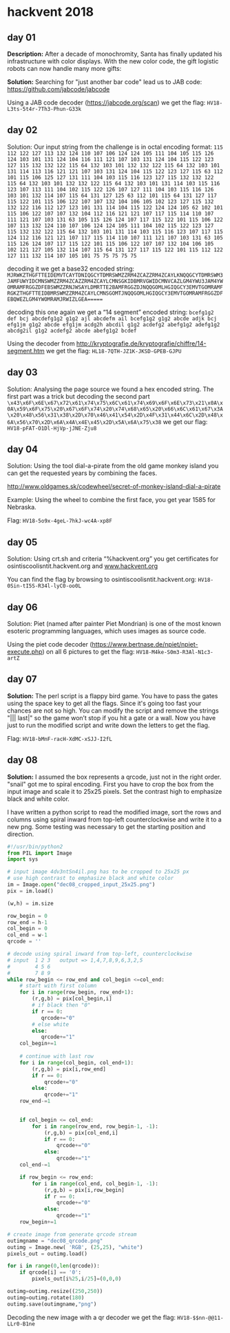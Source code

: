 # hackvent 2018

## day 01
**Description:**
After a decade of monochromity, Santa has finally updated his infrastructure with color displays. With the new color code, the gift logistic robots can now handle many more gifts:

**Solution:**
Searching for "just another bar code" lead us to JAB code:
https://github.com/jabcode/jabcode

Using a JAB code decoder (https://jabcode.org/scan) we get the flag:
```HV18-L3ts-5t4r-7Th3-Phun-G33k```

## day 02
Solution:
Our input string from the challenge is in octal encoding format:
```115 112 122 127 113 132 124 110 107 106 124 124 105 111 104 105 115 126 124 103 101 131 124 104 116 111 121 107 103 131 124 104 115 122 123 127 115 132 132 122 115 64 132 103 101 132 132 122 115 64 132 103 101 131 114 113 116 121 121 107 103 131 124 104 115 122 123 127 115 63 112 101 115 106 125 127 131 111 104 103 115 116 123 127 115 132 132 122 115 64 132 103 101 132 132 122 115 64 132 103 101 131 114 103 115 116 123 107 113 111 104 102 115 122 126 107 127 111 104 103 115 116 126 103 101 132 114 107 115 64 131 127 125 63 112 101 115 64 131 127 117 115 122 101 115 106 122 107 107 132 104 106 105 102 123 127 115 132 132 122 116 112 127 123 101 131 114 104 115 122 124 124 105 62 102 101 115 106 122 107 107 132 104 112 116 121 121 107 117 115 114 110 107 111 121 107 103 131 63 105 115 126 124 107 117 115 122 101 115 106 122 107 113 132 124 110 107 106 124 124 105 111 104 102 115 122 123 127 115 132 132 122 115 64 132 103 101 131 114 103 115 116 123 107 117 115 124 112 116 121 121 107 117 115 114 110 107 111 121 107 103 131 63 105 115 126 124 107 117 115 122 101 115 106 122 107 107 132 104 106 105 102 121 127 105 132 114 107 115 64 131 127 117 115 122 101 115 112 122 127 111 132 114 107 105 101 75 75 75 75 75```

decoding it we get a base32 encoded string:
```MJRWKZTHGFTTEIDEMVTCAYTDNIQGCYTDMRSWMZZRM4ZCAZZRM4ZCAYLKNQQGCYTDMRSWM3JAMFUWYIDCMNSWMZZRM4ZCAZZRM4ZCAYLCMNSGKIDBMRVGWIDCMNVCAZLGM4YWU3JAM4YWOMRAMFRGGZDFEBSWMZZRNJWSAYLDMRTTE2BAMFRGGZDJNQQGOMLHGIQGCY3EMVTGOMRAMFRGKZTHGFTTEIDBMRSWMZZRM4ZCAYLCMNSGOMTJNQQGOMLHGIQGCY3EMVTGOMRAMFRGGZDFEBQWEZLGM4YWOMRAMJRWIZLGEA=====```

decoding this one again we get a “14 segment” encoded string:
```bcefg1g2 def bcj abcdefg1g2 g1g2 ajl abcdefm ail bcefg1g2 g1g2 abcde adjk bcj efg1jm g1g2 abcde efg1jm acdg2h abcdil g1g2 acdefg2 abefg1g2 adefg1g2 abcdg2il g1g2 acdefg2 abcde abefg1g2 bcdef```

Using the decoder from http://kryptografie.de/kryptografie/chiffre/14-segment.htm we get the flag:
```HL18-7QTH-JZ1K-JKSD-GPEB-GJPU```

## day 03
Solution:
Analysing the page source we found a hex encoded string. The first part was a trick but decoding the second part
```\x43\x6F\x6E\x67\x72\x61\x74\x75\x6C\x61\x74\x69\x6F\x6E\x73\x21\x0A\x0A\x59\x6F\x75\x20\x67\x6F\x74\x20\x74\x68\x65\x20\x66\x6C\x61\x67\x3A\x20\x48\x56\x31\x38\x2D\x70\x46\x41\x54\x2D\x4F\x31\x44\x6C\x2D\x48\x6A\x56\x70\x2D\x6A\x4A\x4E\x45\x2D\x5A\x6A\x75\x38```
we get our flag:
```HV18-pFAT-O1Dl-HjVp-jJNE-Zju8```

## day 04
Solution:
Using the tool dial-a-pirate from the old game monkey island you can get the requested years by combining the faces.

http://www.oldgames.sk/codewheel/secret-of-monkey-island-dial-a-pirate

Example:
Using the wheel to combine the first face,  you get year 1585 for Nebraska.

Flag:
```HV18-5o9x-4geL-7hkJ-wc4A-xp8F```

## day 05
Solution:
Using crt.sh and criteria “%hackvent.org” you get certificates for osintiscoolisntit.hackvent.org and www.hackvent.org

You can find the flag by browsing to osintiscoolisntit.hackvent.org:
```HV18-0Sin-tI5S-R34l-lyC0-oo0L```

## day 06
Solution:
Piet (named after painter Piet Mondrian) is one of the most known esoteric programming languages, which uses images as source code.

Using the piet code decoder (https://www.bertnase.de/npiet/npiet-execute.php) on all 6 pictures to get the flag:
```HV18-M4ke-S0m3-R3Al-N1c3-artZ```

## day 07
**Solution:**
The perl script is a flappy bird game.  You have to pass the gates using the space key to get all the flags.
Since it's going too fast your chances are not so high. You can modify the script and remove the strings "||| last|" so the game won’t stop if you hit a gate or a wall.
Now you have just to run the modified script and write down the letters to get the flag.

Flag:
```HV18-bMnF-racH-XdMC-xSJJ-I2fL```

## day 08
**Solution:**
I assumed the box represents a qrcode, just not in the right order.
"snail" got me to spiral encoding.
First you have to crop the box from the input image and scale it to 25x25 pixels. Set the contrast high to emphasize black and white color.

I have written a python script to read the modified image, sort the rows and columns using spiral inward from top-left counterclockwise and write it to a new png.
Some testing was necessary to get the starting position and direction.
```python
#!/usr/bin/python2
from PIL import Image
import sys

# input image 4dv3ntSn4il.png has to be cropped to 25x25 px
# use high contrast to emphasize black and white color
im = Image.open("dec08_cropped_input_25x25.png")
pix = im.load()

(w,h) = im.size

row_begin = 0
row_end = h-1
col_begin = 0
col_end = w-1
qrcode = ''

# decode using spiral inward from top-left, counterclockwise
# input  1 2 3   output => 1,4,7,8,9,6,3,2,5
#        4 5 6
#        7 8 9
while row_begin <= row_end and col_begin <=col_end:
    # start with first column
    for i in range(row_begin, row_end+1):
        (r,g,b) = pix[col_begin,i]
        # if black then "0"
        if r == 0:
           qrcode+="0"
        # else white
        else:
           qrcode+="1"
    col_begin+=1
    
    # continue with last row
    for i in range(col_begin, col_end+1):
        (r,g,b) = pix[i,row_end]
        if r == 0:
            qrcode+="0"
        else:
            qrcode+="1"
    row_end-=1
    

    if col_begin <= col_end:
        for i in range(row_end, row_begin-1, -1):
            (r,g,b) = pix[col_end,i]
            if r == 0:
                qrcode+="0"
            else:
                qrcode+="1"
    col_end-=1

    if row_begin <= row_end:
        for i in range(col_end, col_begin-1, -1):
            (r,g,b) = pix[i,row_begin]
            if r == 0:
                qrcode+="0"
            else:
                qrcode+="1"
    row_begin+=1

# create image from generate qrcode stream
outimgname = "dec08_qrcode.png"
outimg = Image.new( 'RGB', (25,25), "white")
pixels_out = outimg.load()

for i in range(0,len(qrcode)):
    if qrcode[i] == '0':
        pixels_out[i%25,i/25]=(0,0,0)

outimg=outimg.resize((250,250))
outimg=outimg.rotate(180)
outimg.save(outimgname,"png")
```
Decoding the new image with a qr decoder we get the flag:
```HV18-$$nn-@@11-LLr0-B1ne```


